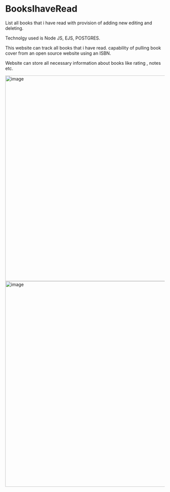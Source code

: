 # BooksIhaveRead
List all books that i have read with provision of adding new editing and deleting. 

Technolgy used is Node JS, EJS, POSTGRES.

This website can track all books that i have read. 
capability of pulling book cover from an open source website using an ISBN.

Website can store all necessary information about books like rating , notes etc.



<img width="650" alt="image" src="https://github.com/user-attachments/assets/e1d3cfaf-172d-48d2-9c1c-e26025eeb1c9" />

<img width="650" alt="image" src="https://github.com/user-attachments/assets/e4852b96-a090-43c1-8dcd-da4b3b067fdc" />
